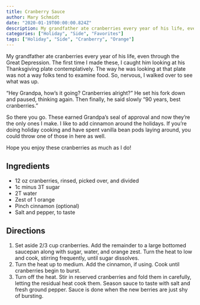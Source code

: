 ```yaml
---
title: Cranberry Sauce
author: Mary Schmidt
date: "2020-01-19T00:00:00.824Z"
description: My grandfather ate cranberries every year of his life, even through the Great Depression. The first time I made these, I caught him looking at his Thanksgiving plate contemplatively. The way he was looking at that plate was not a way folks tend to examine food. So, nervous, I walked over to see what was up.
categories: ["Holiday", "Side", "Favorites"]
tags: ["Holiday", "Side", "Cranberry", "Orange"]
---
```


My grandfather ate cranberries every year of his life, even through the Great Depression. The first time I made these, I caught him looking at his Thanksgiving plate contemplatively. The way he was looking at that plate was not a way folks tend to examine food. So, nervous, I walked over to see what was up. 

“Hey Grandpa, how’s it going? Cranberries alright?”
He set his fork down and paused, thinking again. Then finally, he said slowly “90 years, best cranberries.”

So there you go. These earned Grandpa’s seal of approval and now they’re the only ones I make. I like to add cinnamon around the holidays. If you’re doing holiday cooking and have spent vanilla bean pods laying around, you could throw one of those in here as well. 

Hope you enjoy these cranberries as much as I do!


## Ingredients

- 12 oz cranberries, rinsed, picked over, and divided 
- 1c minus 3T sugar
- 2T water
- Zest of 1 orange
- Pinch cinnamon (optional) 
- Salt and pepper, to taste

## Directions

1. Set aside 2/3 cup cranberries. Add the remainder to a large bottomed saucepan along with sugar, water, and orange zest. Turn the heat to low and cook, stirring frequently, until sugar dissolves.
2. Turn the heat up to medium. Add the cinnamon, if using. Cook until cranberries begin to burst. 
3. Turn off the heat. Stir in reserved cranberries and fold them in carefully, letting the residual heat cook them. Season sauce to taste with salt and fresh ground pepper. Sauce is done when the new berries are just shy of bursting.